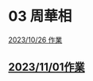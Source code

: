 # 03 周華相
[2023/10/26 作業](./20131026_homework.py)
## [2023/11/01作業](https://github.com/spread11-afk/11209python_school/blob/main/%E5%AD%B8%E5%93%A1%E8%B3%87%E6%96%99/%E5%91%A8%E8%8F%AF%E7%9B%B8/youbike/index.py)